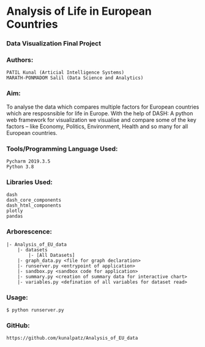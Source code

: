 # Analysis of Life in European Countries
### Data Visualization Final Project

### Authors:
```
PATIL Kunal (Articial Intelligence Systems)
MARATH-PONMADOM Salil (Data Science and Analytics)
```

### Aim:
To analyse the data which compares multiple factors for European countries which are resposnsible for life in Europe. With the help of DASH: A python web framework for visualization we visualise and compare some of the key factors – like Economy, Politics, Environment, Health and so many for all European countries.

### Tools/Programming Language Used:
```
Pycharm 2019.3.5
Python 3.8
```
### Libraries Used:
```
dash 
dash_core_components
dash_html_components
plotly
pandas
```

### Arborescence:
```
|- Analysis_of_EU_data
    |- datasets 
        |- [All Datasets]
    |- graph_data.py <file for graph declaration>
    |- runserver.py <entrypoint of application>
    |- sandbox.py <sandbox code for application>
    |- summary.py <creation of summary data for interactive chart>
    |- variables.py <defination of all variables for dataset read>
```

### Usage:
```
$ python runserver.py
```

### GitHub:
```
https://github.com/kunalpatz/Analysis_of_EU_data
```
